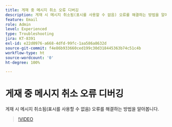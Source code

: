 ```yaml
---
title: 게재 중 메시지 취소 오류 디버깅
description: 게재 시 메시지 취소됨(표시를 사용할 수 없음) 오류를 해결하는 방법을 알아봅니다.
feature: Email
role: Admin
level: Experienced
type: Troubleshooting
jira: KT-8391
exl-id: e22d0976-a668-4dfd-99fc-1aa586a8632d
source-git-commit: f4e86b933660ced199c30d318445363b74c51c4b
workflow-type: ht
source-wordcount: '0'
ht-degree: 100%

---
```


# 게재 중 메시지 취소 오류 디버깅

게재 시 메시지 취소됨(표시를 사용할 수 없음) 오류를 해결하는 방법을 알아봅니다.

>[!VIDEO](https://video.tv.adobe.com/v/335895?quality=12&learn=on)
